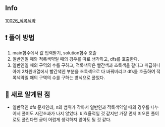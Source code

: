 ## Info
<a href="https://www.acmicpc.net/problem/10026" rel="nofollow">10026_적록색약</a>

## ❗ 풀이 방법
1. main함수에서 값 입력받기, solution함수 호출
2. 일반인일 때와 적록색약일 때의 경우를 따로 생각하고, dfs를 호출한다.
3. 일반인일 때의 구역의 수를 구하고, 적록색약은 빨간색과 초록색을 같다고 취급하니 아예 2차원배열에서 빨간색인 부분을 초록색으로 다 바꿔버리고 dfs를 호출하여 적록색약일 때의 구역의 수를 구하는 방식으로 풀었다.

## 🙂 새로 알게된 점

* 일반적인 dfs 문제인데, n의 범위가 작아서 일반인과 적록색약일 때의 경우를 나누어서 풀어도 시간초과가 나지 않았다. 비효율적일 것 같지만 가장 먼저 떠오른 풀이로도 풀린다면 굳이 어렵게 생각하지 않아도 될 것 같다.

